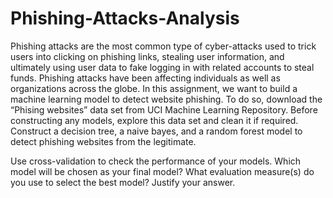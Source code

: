 # Phishing-Attacks-Analysis
Phishing attacks are the most common type of cyber-attacks used to trick users into
clicking on phishing links, stealing user information, and ultimately using user data to fake logging in with related accounts to steal funds. Phishing attacks have been affecting individuals as well as organizations across the globe. In this assignment, we want to build a machine learning model to detect website phishing. To do so, download the “Phising websites” data set from UCI Machine Learning Repository. Before constructing any models, explore this data set and clean it if required. Construct a decision tree, a naive bayes, and a random forest model to detect phishing websites from the legitimate. 

Use cross-validation to check the performance of your models. Which model will be chosen as your final model? 
What evaluation measure(s) do you use to select the best model? Justify your answer.
